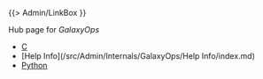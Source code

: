 {{> Admin/LinkBox }}

Hub page for *GalaxyOps*

* [C](/src/Admin/Internals/GalaxyOps/C/index.md)
* [Help Info](/src/Admin/Internals/GalaxyOps/Help Info/index.md)
* [Python](/src/Admin/Internals/GalaxyOps/Python/index.md)

